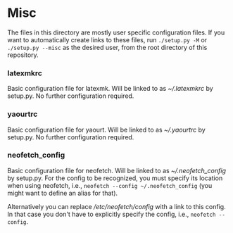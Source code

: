 # Misc

The files in this directory are mostly user specific configuration files. 
If you want to automatically create links to these files, run `./setup.py -M` or `./setup.py --misc` as the desired user, from the root directory of this repository.

### latexmkrc
Basic configuration file for latexmk. Will be linked to as *~/.latexmkrc* by setup.py.
No further configuration required.

### yaourtrc
Basic configuration file for yaourt. Will be linked to as *~/.yaourtrc* by setup.py.
No further configuration required.

### neofetch_config
Basic configuration file for neofetch. Will be linked to as *~/.neofetch_config* by setup.py.
For the config to be recognized, you must specify its location when using neofetch, i.e., `neofetch --config ~/.neofetch_config` (you might want to define an alias for that).

Alternatively you can replace */etc/neofetch/config* with a link to this config. In that case you don't have to explicitly specify the config, i.e., `neofetch --config`.



